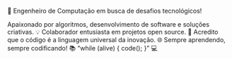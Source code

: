 🚀 Engenheiro de Computação em busca de desafios tecnológicos!

Apaixonado por algoritmos, desenvolvimento de software e soluções criativas. 💡
Colaborador entusiasta em projetos open source. 👥
Acredito que o código é a linguagem universal da inovação. 🌐
Sempre aprendendo, sempre codificando! 📚
“while (alive) { code(); }” 💻
